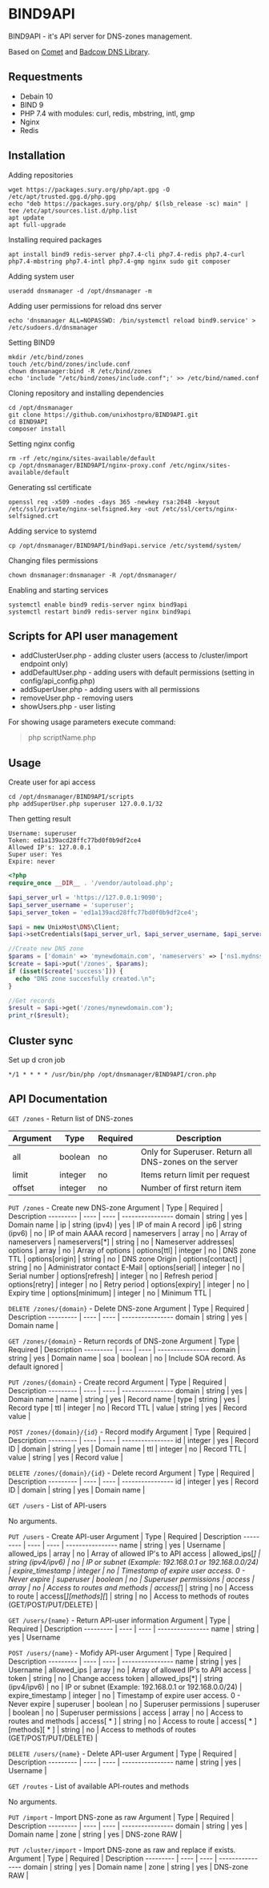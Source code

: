 # BIND9API

<p>BIND9API - it's API server for DNS-zones management.</p>
<p>Based on <a href="https://github.com/gotzmann/comet">Comet</a> and <a href="https://github.com/Badcow/DNS">Badcow DNS Library</a>.</p>

## Requestments
 - Debain 10
 - BIND 9
 - PHP 7.4 with modules: curl, redis, mbstring, intl, gmp
 - Nginx
 - Redis

## Installation

Adding repositories
```
wget https://packages.sury.org/php/apt.gpg -O /etc/apt/trusted.gpg.d/php.gpg
echo "deb https://packages.sury.org/php/ $(lsb_release -sc) main" | tee /etc/apt/sources.list.d/php.list
apt update
apt full-upgrade
```

Installing required packages

```apt install bind9 redis-server php7.4-cli php7.4-redis php7.4-curl php7.4-mbstring php7.4-intl php7.4-gmp nginx sudo git composer```

Adding system user

```useradd dnsmanager -d /opt/dnsmanager -m```

Adding user permissions for reload dns server

```echo 'dnsmanager ALL=NOPASSWD: /bin/systemctl reload bind9.service' > /etc/sudoers.d/dnsmanager```

Setting BIND9
```
mkdir /etc/bind/zones
touch /etc/bind/zones/include.conf
chown dnsmanager:bind -R /etc/bind/zones
echo 'include "/etc/bind/zones/include.conf";' >> /etc/bind/named.conf
```

Cloning repository and installing dependencies
```
cd /opt/dnsmanager
git clone https://github.com/unixhostpro/BIND9API.git
cd BIND9API
composer install
```

Setting nginx config
```
rm -rf /etc/nginx/sites-available/default
cp /opt/dnsmanager/BIND9API/nginx-proxy.conf /etc/nginx/sites-available/default
```

Generating ssl certificate

```openssl req -x509 -nodes -days 365 -newkey rsa:2048 -keyout /etc/ssl/private/nginx-selfsigned.key -out /etc/ssl/certs/nginx-selfsigned.crt```

Adding service to systemd

```cp /opt/dnsmanager/BIND9API/bind9api.service /etc/systemd/system/```

Changing files permissions

```chown dnsmanager:dnsmanager -R /opt/dnsmanager/```

Enabling and starting services
```
systemctl enable bind9 redis-server nginx bind9api
systemctl restart bind9 redis-server nginx bind9api
```

## Scripts for API user management

 - addClusterUser.php - adding cluster users (access to /cluster/import endpoint only)
 - addDefaultUser.php - adding users with default permissions (setting in config/api_config.php)
 - addSuperUser.php - adding users with all permissions
 - removeUser.php - removing users
 - showUsers.php - user listing

For showing usage parameters execute command: 

> php scriptName.php

## Usage 

Create user for api access
```
cd /opt/dnsmanager/BIND9API/scripts
php addSuperUser.php superuser 127.0.0.1/32
```

Then getting result

```
Username: superuser
Token: ed1a139acd28ffc77bd0f0b9df2ce4
Allowed IP's: 127.0.0.1
Super user: Yes
Expire: never
```

```php
<?php
require_once __DIR__ . '/vendor/autoload.php';

$api_server_url = 'https://127.0.0.1:9090';
$api_server_username = 'superuser';
$api_server_token = 'ed1a139acd28ffc77bd0f0b9df2ce4';

$api = new UnixHost\DNS\Client;
$api->setCredentials($api_server_url, $api_server_username, $api_server_token);

//Create new DNS zone
$params = ['domain' => 'mynewdomain.com', 'nameservers' => ['ns1.mydnsserver.com', 'ns2.mydnsserver.com']];
$create = $api->put('/zones', $params);
if (isset($create['success'])) {
  echo "DNS zone succesfully created.\n";
}

//Get records
$result = $api->get('/zones/mynewdomain.com');
print_r($result);
```

## Cluster sync

Set up d cron job

```*/1 * * * * /usr/bin/php /opt/dnsmanager/BIND9API/cron.php```

## API Documentation
```GET /zones``` - Return list of DNS-zones

Argument | Type |  Required | Description
--------- | ---- | ---- | ----------------
| all | boolean | no | Only for Superuser. Return all DNS-zones on the server |
| limit | integer | no | Items return limit per request | 
| offset | integer | no | Number of first return item |

```PUT /zones``` - Create new DNS-zone
Argument | Type |  Required | Description
--------- | ---- | ---- | ----------------
domain | string | yes | Domain name |
ip | string (ipv4) | yes | IP of main A record |
ip6 | string (ipv6) | no | IP of main AAAA record |
nameservers | array | no | Array of nameservers |
nameservers[*] | string | no | Nameserver addresses|
options | array | no | Array of options |
options[ttl] | integer | no | DNS zone TTL |
options[origin] | string | no | DNS zone Origin |
options[contact] | string | no | Administrator contact E-Mail |
options[serial] | integer | no | Serial number |
options[refresh] | integer | no | Refresh period |
options[retry] | integer | no | Retry period |
options[expiry] | integer | no | Expiry time |
options[minimum] | integer | no | Minimum TTL |

```DELETE /zones/{domain}``` - Delete DNS-zone
Argument | Type |  Required | Description
--------- | ---- | ---- | ----------------
domain | string | yes | Domain name | 

```GET /zones/{domain}``` - Return records of DNS-zone
Argument | Type |  Required | Description
--------- | ---- | ---- | ----------------
domain | string | yes | Domain name | 
soa | boolean | no | Include SOA record. As default ignored |

```PUT /zones/{domain}``` - Create record
Argument | Type |  Required | Description
--------- | ---- | ---- | ----------------
domain | string | yes | Domain name | 
name | string | yes | Record name |
type | string | yes | Record type |
ttl | integer | no | Record TTL |
value | string | yes | Record value |

```POST /zones/{domain}/{id}``` - Record modify
Argument | Type |  Required | Description
--------- | ---- | ---- | ----------------
id | integer | yes | Record ID | 
domain | string | yes | Domain name | 
ttl | integer | no | Record TTL | 
value | string | yes | Record value |

```DELETE /zones/{domain}/{id}``` - Delete record
Argument | Type |  Required | Description
--------- | ---- | ---- | ----------------
id | integer | yes | Record ID | 
domain | string | yes | Domain name | 

```GET /users``` - List of API-users

No arguments.

```PUT /users``` - Create API-user
Argument | Type |  Required | Description
--------- | ---- | ---- | ----------------
name | string | yes | Username |
allowed_ips | array | no | Array of allowed IP's to API access |
allowed_ips[*] | string (ipv4/ipv6) | no | IP or subnet (Example: 192.168.0.1 or 192.168.0.0/24) |
expire_timestamp | integer | no | Timestamp of expire user access. 0 - Never expire |
superuser | boolean | no | Superuser permissions |
access | array | no | Access to routes and methods |
access[*] | string | no | Access to route |
access[*][methods][*] | string | no | Access to methods of routes (GET/POST/PUT/DELETE) |

```GET /users/{name}``` - Return API-user information
Argument | Type |  Required | Description
--------- | ---- | ---- | ----------------
name | string | yes | Username 

```POST /users/{name}``` - Mofidy API-user
Argument | Type |  Required | Description
--------- | ---- | ---- | ----------------
name | string | yes | Username |
allowed_ips | array | no | Array of allowed IP's to API access |
token | string | no | Change access token |
allowed_ips[*] | string (ipv4/ipv6) | no | IP or subnet (Example: 192.168.0.1 or 192.168.0.0/24) |
expire_timestamp | integer | no | Timestamp of expire user access. 0 - Never expire |
superuser | boolean | no | Superuser permissions |
superuser | boolean | no | Superuser permissions |
access | array | no | Access to routes and methods |
access[ * ] | string | no | Access to route |
access[ * ][methods][ * ] | string | no | Access to methods of routes (GET/POST/PUT/DELETE) |

```DELETE /users/{name}``` - Delete API-user
Argument | Type |  Required | Description
--------- | ---- | ---- | ----------------
name | string | yes | Username |

```GET /routes``` - List of available API-routes and methods

No arguments.

```PUT /import``` - Import DNS-zone as raw
Argument | Type |  Required | Description
--------- | ---- | ---- | ----------------
domain | string | yes | Domain name | 
zone | string | yes | DNS-zone RAW |

```PUT /cluster/import``` - Import DNS-zone as raw and replace if exists.
Argument | Type |  Required | Description
--------- | ---- | ---- | ----------------
domain | string | yes | Domain name | 
zone | string | yes | DNS-zone RAW |
